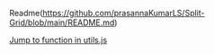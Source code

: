 Readme(https://github.com/prasannaKumarLS/Split-Grid/blob/main/README.md)

[Jump to function in utils.js](https://github.com/prasannaKumarLS/Split-Grid/blob/main/README.md#42)

